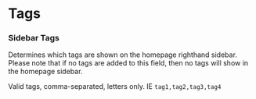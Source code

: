 # Tags

### Sidebar Tags

Determines which tags are shown on the homepage righthand sidebar. Please note that if no tags are added to this field, then no tags will show in the homepage sidebar.

Valid tags, comma-separated, letters only.  IE `tag1,tag2,tag3,tag4`

